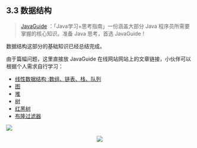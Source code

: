 

## 3.3 数据结构

> [JavaGuide](https://javaguide.cn/) ：「Java学习+思考指南」一份涵盖大部分 Java 程序员所需要掌握的核心知识。准备 Java 思考，首选 JavaGuide！

数据结构这部分的基础知识已经总结完成。

由于篇幅问题，这里直接放 JavaGuide 在线网站网站上的文章链接，小伙伴可以根据个人需求自行学习：

- [线性数据结构 :数组、链表、栈、队列](https://javaguide.cn/cs-basics/data-structure/linear-data-structure.html)
- [图](https://javaguide.cn/cs-basics/data-structure/graph.html)
- [堆](https://javaguide.cn/cs-basics/data-structure/heap.html)
- [树](https://javaguide.cn/cs-basics/data-structure/tree.html)
- [红黑树](https://javaguide.cn/cs-basics/data-structure/red-black-tree.html)
- [布隆过滤器](https://javaguide.cn/cs-basics/data-structure/bloom-filter.html)

![](https://img-blog.csdnimg.cn/8a6d676d7f904ec687cb1918d8b88939.png)

<div align="center">   
    <img src="https://guide-blog-images.oss-cn-shenzhen.aliyuncs.com/github/javaguide/gongzhonghaoxuanchuan.png" style="margin: 0 auto;" />  
</div>
